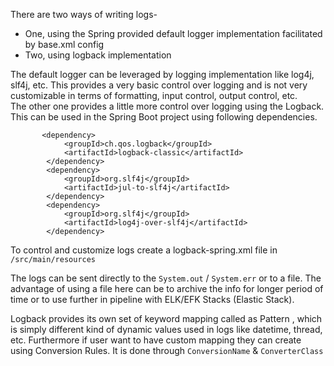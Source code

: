 There are two ways of writing logs-  
- One, using the Spring provided default logger implementation facilitated by 
base.xml config
- Two, using logback implementation

The default logger can be leveraged by logging implementation like log4j, 
slf4j, etc. This provides a very basic control over logging and is not very 
customizable in terms of formatting, input control, output control, etc.  
The other one provides a little more control over logging using the Logback.
This can be used in the Spring Boot project using following dependencies.
```$xslt
       <dependency>
            <groupId>ch.qos.logback</groupId>
            <artifactId>logback-classic</artifactId>
        </dependency>
        <dependency>
            <groupId>org.slf4j</groupId>
            <artifactId>jul-to-slf4j</artifactId>
        </dependency>
        <dependency>
            <groupId>org.slf4j</groupId>
            <artifactId>log4j-over-slf4j</artifactId>
        </dependency>
```

To control and customize logs create a logback-spring.xml file in 
`/src/main/resources` 

The logs can be sent directly to the `System.out` / `System.err` or to a file.
The advantage of using a file here can be to archive the info for longer 
period of time or to use further in pipeline with ELK/EFK Stacks (Elastic 
Stack).   

Logback provides its own set of keyword mapping called as Pattern , which is 
simply different kind of dynamic values used in logs like datetime, thread, etc.
Furthermore if user want to have custom mapping they can create using 
Conversion Rules. It is done through `ConversionName` & `ConverterClass`